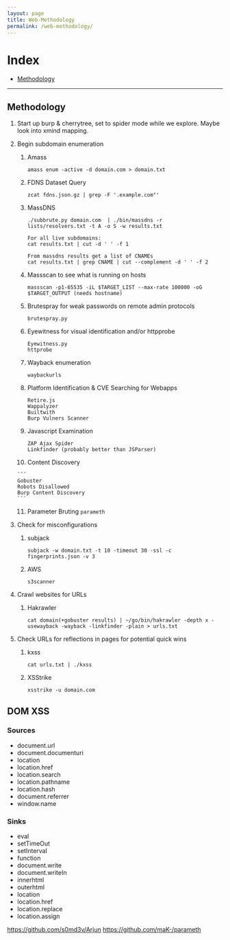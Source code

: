 ```yaml
---
layout: page
title: Web-Methodology
permalink: /web-methodology/
---
```


# Index
* [Methodology](#methodology)

---

## Methodology

1. Start up burp & cherrytree, set to spider mode while we explore. Maybe look into xmind mapping.
2. Begin subdomain enumeration
    1. Amass
        ```
        amass enum -active -d domain.com > domain.txt
        ```
    2. FDNS Dataset Query
        ```
        zcat fdns.json.gz | grep -F '.example.com"'
        ```
    3. MassDNS
        ```
        ./subbrute.py domain.com  | ./bin/massdns -r lists/resolvers.txt -t A -o S -w results.txt
        
        For all live subdomains:
        cat results.txt | cut -d ' ' -f 1
        
        From massdns results get a list of CNAMEs
        cat results.txt | grep CNAME | cut --complement -d ' ' -f 2
        ```
    4. Massscan to see what is running on hosts
        ```
        massscan -p1-65535 -iL $TARGET_LIST --max-rate 100000 -oG $TARGET_OUTPUT (needs hostname)
        ```
    5. Brutespray for weak passwords on remote admin protocols
        ```
        brutespray.py
        ```
    6. Eyewitness for visual identification and/or httpprobe
        ```
        Eyewitness.py
        httprobe
        ```
    7. Wayback enumeration
       ```
       waybackurls
       ```
    8. Platform Identification & CVE Searching for Webapps
       ```
       Retire.js
       Wappalyzer
       Builtwith
       Burp Vulners Scanner
       ```
    9. Javascript Examination
       ```
       ZAP Ajax Spider
       Linkfinder (probably better than JSParser)
       ```
    10. Content Discovery
    
       ```
       Gobuster
       Robots Disallowed
       Burp Content Discovery
       ```
    11. Parameter Bruting
       ```
       parameth
       ```
    
3. Check for misconfigurations
    1. subjack
        ```
        subjack -w domain.txt -t 10 -timeout 30 -ssl -c fingerprints.json -v 3
        ```
    2. AWS
       ```
       s3scanner
       ```
5. Crawl websites for URLs
    1. Hakrawler
        ```
        cat domain(+gobuster results) | ~/go/bin/hakrawler -depth x -usewayback -wayback -linkfinder -plain > urls.txt
        ```
6. Check URLs for reflections in pages for potential quick wins
    1. kxss
        ```
        cat urls.txt | ./kxss
        ```
    2. XSStrike
        ```
        xsstrike -u domain.com
        ```

## DOM XSS

### Sources
* document.url
* document.documenturi
* location
* location.href
* location.search
* location.pathname
* location.hash
* document.referrer
* window.name

### Sinks
* eval
* setTimeOut
* setInterval
* function
* document.write
* document.writeIn
* innerhtml
* outerhtml
* location
* location.href
* location.replace
* location.assign

https://github.com/s0md3v/Arjun
https://github.com/maK-/parameth
